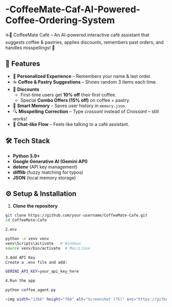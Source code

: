 # -CoffeeMate-Caf-AI-Powered-Coffee-Ordering-System
☕🍰 CoffeeMate Café – An AI-powered interactive café assistant that suggests coffee &amp; pastries, applies discounts, remembers past orders, and handles misspellings! 🚀


## 🌟 Features  
- 👤 **Personalized Experience** – Remembers your name & last order.  
- ☕ **Coffee & Pastry Suggestions** – Shows random 3 items each time.  
- 🎁 **Discounts**  
  - First-time users get **10% off** their first coffee.  
  - Special **Combo Offers (15% off)** on coffee + pastry.  
- 🧠 **Smart Memory** – Saves user history in `memory.json`.  
- 🔍 **Misspelling Correction** – Type *crossont* instead of *Croissant* – still works!  
- 💬 **Chat-like Flow** – Feels like talking to a café assistant.

## 🛠️ Tech Stack  
- **Python 3.9+**  
- **Google Generative AI (Gemini API)**  
- **dotenv** (API key management)  
- **difflib** (fuzzy matching for typos)  
- **JSON** (local memory storage)  

## ⚙️ Setup & Installation  

1. **Clone the repository**  
```bash
git clone https://github.com/your-username/CoffeeMate-Cafe.git
cd CoffeeMate-Cafe

2.env

python -m venv venv
venv\Scripts\activate   # Windows
source venv/bin/activate  # Mac/Linux

3.Add API Key
Create a .env file and add:

GEMINI_API_KEY=your_api_key_here

4.Run the app

python coffee_agent.py

<img width="1366" height="768" alt="Screenshot (75)" src="https://github.com/user-attachments/assets/58039d72-9e79-4c60-91bd-d9300e3930cd" />
